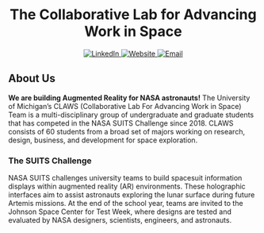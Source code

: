 <h1 align="center">The Collaborative Lab for Advancing Work in Space</h1>
<div id="header" align="center">
  <div id="badges">
  <a href="https://www.linkedin.com/company/claws-um/">
    <img src="https://img.shields.io/badge/LinkedIn-blue?style=for-the-badge" alt="LinkedIn"/>
  </a>
  <a href="https://claws.engin.umich.edu/">
    <img src="https://img.shields.io/badge/Portfolio-black?style=for-the-badge" alt="Website"/>
  </a>
  <a href="mailto:claws-admin@umich.edu">
    <img src="https://img.shields.io/badge/Email-red?style=for-the-badge" alt="Email"/>
  </a>
</div>
</div>



## About Us
**We are building Augmented Reality for NASA astronauts!** The University of Michigan’s CLAWS (Collaborative Lab For Advancing Work in Space) Team is a multi-disciplinary group of undergraduate and graduate students that has competed in the NASA SUITS Challenge since 2018. CLAWS consists of 60 students from a broad set of majors working on research, design, business, and development for space exploration.

### The SUITS Challenge
NASA SUITS challenges university teams to build spacesuit information displays within augmented reality (AR) environments. These holographic interfaces aim to assist astronauts exploring the lunar surface during future Artemis missions. At the end of the school year, teams are invited to the Johnson Space Center for Test Week, where designs are tested and evaluated by NASA designers, scientists, engineers, and astronauts.
